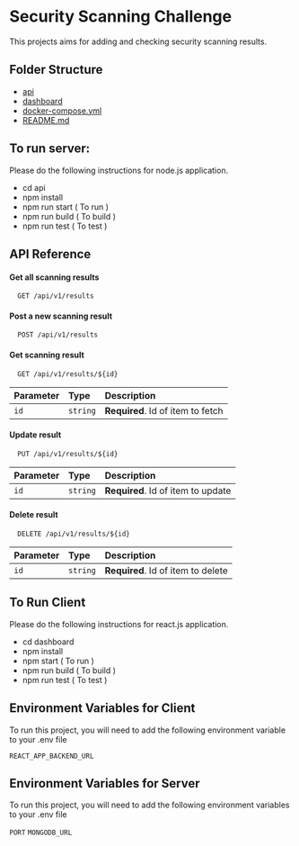 # Security Scanning Challenge

This projects aims for adding and checking security scanning results.

## Folder Structure

- [api]()
- [dashboard]()
- [docker-compose.yml]()
- [README.md]()

## To run server:

Please do the following instructions for node.js application.

- cd api
- npm install
- npm run start ( To run )
- npm run build ( To build )
- npm run test ( To test )

## API Reference

#### Get all scanning results

```http
  GET /api/v1/results
```

#### Post a new scanning result

```http
  POST /api/v1/results
```

#### Get scanning result

```http
  GET /api/v1/results/${id}
```

| Parameter | Type     | Description                       |
| :-------- | :------- | :-------------------------------- |
| `id`      | `string` | **Required**. Id of item to fetch |

#### Update result

```http
  PUT /api/v1/results/${id}
```

| Parameter | Type     | Description                        |
| :-------- | :------- | :--------------------------------- |
| `id`      | `string` | **Required**. Id of item to update |

#### Delete result

```http
  DELETE /api/v1/results/${id}
```

| Parameter | Type     | Description                        |
| :-------- | :------- | :--------------------------------- |
| `id`      | `string` | **Required**. Id of item to delete |

## To Run Client

Please do the following instructions for react.js application.

- cd dashboard
- npm install
- npm start ( To run )
- npm run build ( To build )
- npm run test ( To test )

## Environment Variables for Client

To run this project, you will need to add the following environment variable to your .env file

`REACT_APP_BACKEND_URL`

## Environment Variables for Server

To run this project, you will need to add the following environment variables to your .env file

`PORT`
`MONGODB_URL`

